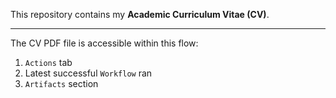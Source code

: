 This repository contains my **Academic Curriculum Vitae (CV)**.

---

The CV PDF file is accessible within this flow:

1. `Actions` tab
1. Latest successful `Workflow` ran
2. `Artifacts` section
